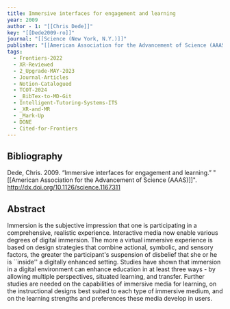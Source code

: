 ```yaml
---
title: Immersive interfaces for engagement and learning
year: 2009
author - 1: "[[Chris Dede]]"
key: "[[Dede2009-ro]]"
journal: "[[Science (New York, N.Y.)]]"
publisher: "[[American Association for the Advancement of Science (AAAS)]]"
tags:
  - Frontiers-2022
  - XR-Reviewed
  - 2_Upgrade-MAY-2023
  - Journal-Articles
  - Notion-Catalogued
  - TCOT-2024
  - _BibTex-to-MD-Git
  - Intelligent-Tutoring-Systems-ITS
  - _XR-and-MR
  - _Mark-Up
  - DONE
  - Cited-for-Frontiers
---
```


## Bibliography
Dede, Chris. 2009. “Immersive interfaces for engagement and learning.” "[[American Association for the Advancement of Science (AAAS)]]". http://dx.doi.org/10.1126/science.1167311

## Abstract
Immersion is the subjective impression that one is participating in a comprehensive, realistic experience. Interactive media now enable various degrees of digital immersion. The more a virtual immersive experience is based on design strategies that combine actional, symbolic, and sensory factors, the greater the participant's suspension of disbelief that she or he is ``inside'' a digitally enhanced setting. Studies have shown that immersion in a digital environment can enhance education in at least three ways -  by allowing multiple perspectives, situated learning, and transfer. Further studies are needed on the capabilities of immersive media for learning, on the instructional designs best suited to each type of immersive medium, and on the learning strengths and preferences these media develop in users.